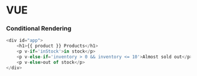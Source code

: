 # VUE

### Conditional Rendering

```js
<div id="app">
    <h1>{{ product }} Products</h1>
    <p v-if='inStock'>in stock</p>
    <p v-else-if='inventory > 0 && inventory <= 10'>Almost sold out</p>
    <p v-else>out of stock</p>
</div>
```
